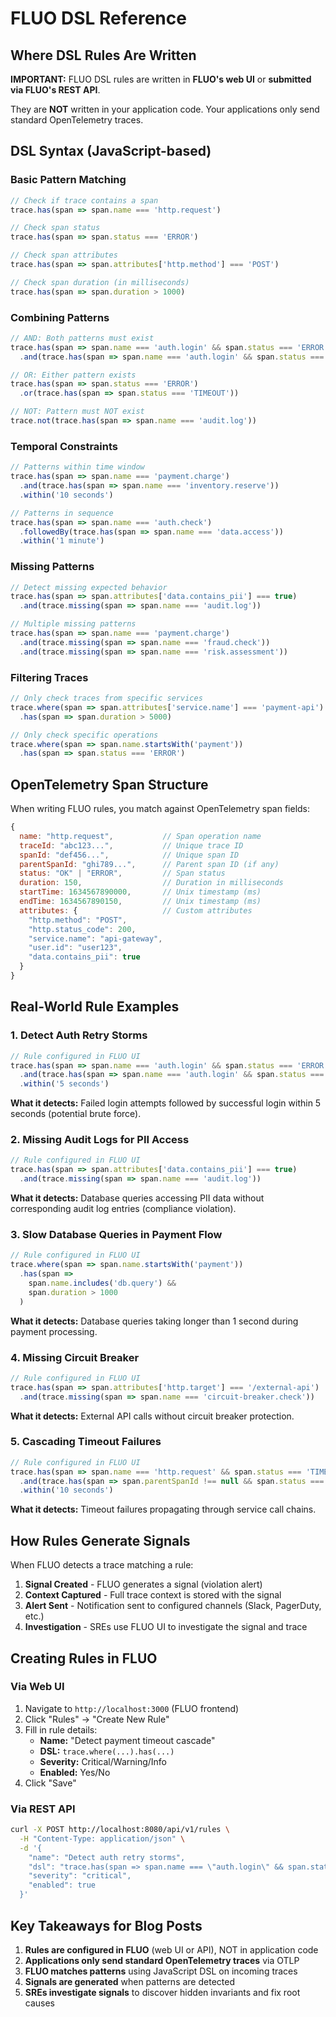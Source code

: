 # FLUO DSL Reference

## Where DSL Rules Are Written

**IMPORTANT:** FLUO DSL rules are written in **FLUO's web UI** or **submitted via FLUO's REST API**.

They are **NOT** written in your application code. Your applications only send standard OpenTelemetry traces.

## DSL Syntax (JavaScript-based)

### Basic Pattern Matching

```javascript
// Check if trace contains a span
trace.has(span => span.name === 'http.request')

// Check span status
trace.has(span => span.status === 'ERROR')

// Check span attributes
trace.has(span => span.attributes['http.method'] === 'POST')

// Check span duration (in milliseconds)
trace.has(span => span.duration > 1000)
```

### Combining Patterns

```javascript
// AND: Both patterns must exist
trace.has(span => span.name === 'auth.login' && span.status === 'ERROR')
  .and(trace.has(span => span.name === 'auth.login' && span.status === 'OK'))

// OR: Either pattern exists
trace.has(span => span.status === 'ERROR')
  .or(trace.has(span => span.status === 'TIMEOUT'))

// NOT: Pattern must NOT exist
trace.not(trace.has(span => span.name === 'audit.log'))
```

### Temporal Constraints

```javascript
// Patterns within time window
trace.has(span => span.name === 'payment.charge')
  .and(trace.has(span => span.name === 'inventory.reserve'))
  .within('10 seconds')

// Patterns in sequence
trace.has(span => span.name === 'auth.check')
  .followedBy(trace.has(span => span.name === 'data.access'))
  .within('1 minute')
```

### Missing Patterns

```javascript
// Detect missing expected behavior
trace.has(span => span.attributes['data.contains_pii'] === true)
  .and(trace.missing(span => span.name === 'audit.log'))

// Multiple missing patterns
trace.has(span => span.name === 'payment.charge')
  .and(trace.missing(span => span.name === 'fraud.check'))
  .and(trace.missing(span => span.name === 'risk.assessment'))
```

### Filtering Traces

```javascript
// Only check traces from specific services
trace.where(span => span.attributes['service.name'] === 'payment-api')
  .has(span => span.duration > 5000)

// Only check specific operations
trace.where(span => span.name.startsWith('payment'))
  .has(span => span.status === 'ERROR')
```

## OpenTelemetry Span Structure

When writing FLUO rules, you match against OpenTelemetry span fields:

```javascript
{
  name: "http.request",           // Span operation name
  traceId: "abc123...",           // Unique trace ID
  spanId: "def456...",            // Unique span ID
  parentSpanId: "ghi789...",      // Parent span ID (if any)
  status: "OK" | "ERROR",         // Span status
  duration: 150,                  // Duration in milliseconds
  startTime: 1634567890000,       // Unix timestamp (ms)
  endTime: 1634567890150,         // Unix timestamp (ms)
  attributes: {                   // Custom attributes
    "http.method": "POST",
    "http.status_code": 200,
    "service.name": "api-gateway",
    "user.id": "user123",
    "data.contains_pii": true
  }
}
```

## Real-World Rule Examples

### 1. Detect Auth Retry Storms

```javascript
// Rule configured in FLUO UI
trace.has(span => span.name === 'auth.login' && span.status === 'ERROR')
  .and(trace.has(span => span.name === 'auth.login' && span.status === 'OK'))
  .within('5 seconds')
```

**What it detects:** Failed login attempts followed by successful login within 5 seconds (potential brute force).

### 2. Missing Audit Logs for PII Access

```javascript
// Rule configured in FLUO UI
trace.has(span => span.attributes['data.contains_pii'] === true)
  .and(trace.missing(span => span.name === 'audit.log'))
```

**What it detects:** Database queries accessing PII data without corresponding audit log entries (compliance violation).

### 3. Slow Database Queries in Payment Flow

```javascript
// Rule configured in FLUO UI
trace.where(span => span.name.startsWith('payment'))
  .has(span =>
    span.name.includes('db.query') &&
    span.duration > 1000
  )
```

**What it detects:** Database queries taking longer than 1 second during payment processing.

### 4. Missing Circuit Breaker

```javascript
// Rule configured in FLUO UI
trace.has(span => span.attributes['http.target'] === '/external-api')
  .and(trace.missing(span => span.name === 'circuit-breaker.check'))
```

**What it detects:** External API calls without circuit breaker protection.

### 5. Cascading Timeout Failures

```javascript
// Rule configured in FLUO UI
trace.has(span => span.name === 'http.request' && span.status === 'TIMEOUT')
  .and(trace.has(span => span.parentSpanId !== null && span.status === 'TIMEOUT'))
  .within('10 seconds')
```

**What it detects:** Timeout failures propagating through service call chains.

## How Rules Generate Signals

When FLUO detects a trace matching a rule:

1. **Signal Created** - FLUO generates a signal (violation alert)
2. **Context Captured** - Full trace context is stored with the signal
3. **Alert Sent** - Notification sent to configured channels (Slack, PagerDuty, etc.)
4. **Investigation** - SREs use FLUO UI to investigate the signal and trace

## Creating Rules in FLUO

### Via Web UI

1. Navigate to `http://localhost:3000` (FLUO frontend)
2. Click "Rules" → "Create New Rule"
3. Fill in rule details:
   - **Name:** "Detect payment timeout cascade"
   - **DSL:** `trace.where(...).has(...)`
   - **Severity:** Critical/Warning/Info
   - **Enabled:** Yes/No
4. Click "Save"

### Via REST API

```bash
curl -X POST http://localhost:8080/api/v1/rules \
  -H "Content-Type: application/json" \
  -d '{
    "name": "Detect auth retry storms",
    "dsl": "trace.has(span => span.name === \"auth.login\" && span.status === \"ERROR\").and(trace.has(span => span.name === \"auth.login\" && span.status === \"OK\")).within(\"5 seconds\")",
    "severity": "critical",
    "enabled": true
  }'
```

## Key Takeaways for Blog Posts

1. **Rules are configured in FLUO** (web UI or API), NOT in application code
2. **Applications only send standard OpenTelemetry traces** via OTLP
3. **FLUO matches patterns** using JavaScript DSL on incoming traces
4. **Signals are generated** when patterns are detected
5. **SREs investigate signals** to discover hidden invariants and fix root causes
